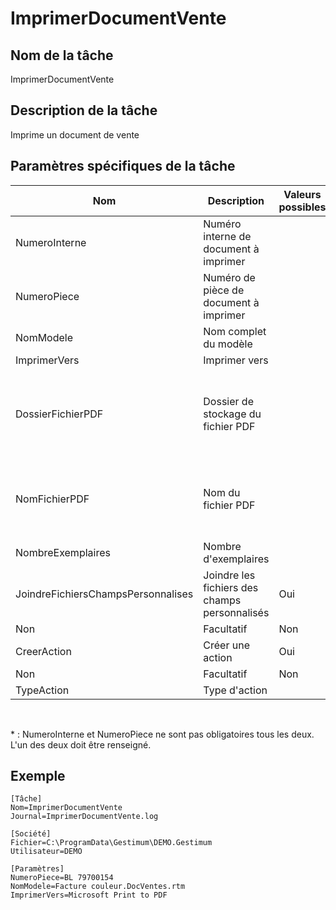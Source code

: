 # ImprimerDocumentVente

## Nom de la tâche


ImprimerDocumentVente


## Description de la tâche


Imprime un document de vente


## Paramètres spécifiques de la tâche










| Nom | Description | Valeurs possibles | Présence | Valeur par défaut |
|---|---|---|---|---|
| NumeroInterne | Numéro interne de document à imprimer |   | Obligatoire \* |   |
| NumeroPiece | Numéro de pièce de document à imprimer |   | Obligatoire \* |   |
| NomModele | Nom complet du modèle |   | Obligatoire |   |
| ImprimerVers | Imprimer vers |   | Obligatoire |   |
| DossierFichierPDF | Dossier de stockage du fichier PDF |   | Facultatif | Dossier des fichiers temporaires paramétré dans les préférences utilisateur |
| NomFichierPDF | Nom du fichier PDF |   | Facultatif | Numéro de pièce ou numéro interne passé en paramètre |
| NombreExemplaires | Nombre d'exemplaires |   | Facultatif | 1 |
| JoindreFichiersChampsPersonnalises | Joindre les fichiers des champs personnalisés | Oui
Non | Facultatif | Non |
| CreerAction | Créer une action | Oui
Non | Facultatif | Non |
| TypeAction | Type d'action |   | Facultatif |   |


 


\* : NumeroInterne et NumeroPiece ne sont pas obligatoires tous les deux. L'un des deux doit être renseigné.


## Exemple

````
[Tâche]
Nom=ImprimerDocumentVente
Journal=ImprimerDocumentVente.log

[Société]
Fichier=C:\ProgramData\Gestimum\DEMO.Gestimum
Utilisateur=DEMO

[Paramètres]
NumeroPiece=BL 79700154
NomModele=Facture couleur.DocVentes.rtm
ImprimerVers=Microsoft Print to PDF
````